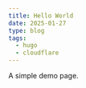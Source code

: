 ```yaml
---
title: Hello World
date: 2025-01-27
type: blog
tags:
  - hugo
  - cloudflare
---
```


A simple demo page.

